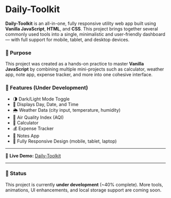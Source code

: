 # Daily-Toolkit

**Daily-Toolkit** is an all-in-one, fully responsive utility web app built using **Vanilla JavaScript**, **HTML**, and **CSS**. This project brings together several commonly used tools into a single, minimalistic and user-friendly dashboard — with full support for mobile, tablet, and desktop devices.

### 🧠 Purpose
This project was created as a hands-on practice to master **Vanilla JavaScript** by combining multiple mini-projects such as calculator, weather app, note app, expense tracker, and more into one cohesive interface.

### 🚧 Features (Under Development)

- 🌗 Dark/Light Mode Toggle
- 📅 Displays Day, Date, and Time
- 🌦️ Weather Data (city input, temperature, humidity)
- 💨 Air Quality Index (AQI)
- 🧮 Calculator
- 💰 Expense Tracker
- 📝 Notes App
- 📱 Fully Responsive Design (mobile, tablet, laptop)

---

🔗 **Live Demo:** [Daily-Toolkit](https://thecode-hunter.github.io/Daily-Toolkit/)  

---

### 📌 Status
This project is currently **under development** (~40% complete). More tools, animations, UI enhancements, and local storage support are coming soon.

